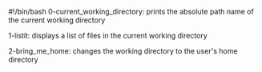 #!/bin/bash
0-current_working_directory: prints the absolute path name of the current working directory

1-listit: displays a list of files in the current working directory

2-bring_me_home: changes the working directory to the user's home directory

